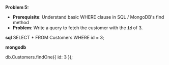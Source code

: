 **Problem 5:**

- **Prerequisite**: Understand basic WHERE clause in SQL / MongoDB's find method
- **Problem**: Write a query to fetch the customer with the **`id`** of 3.

**sql**
SELECT * FROM Customers WHERE id = 3;

**mongodb**

db.Customers.findOne({ id: 3 });
